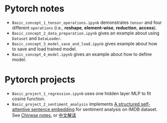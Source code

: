 # Pytorch notes
- `Basic_concept_1_tensor_operations.ipynb` demonstrates `tensor` and four different `operations` (i.e., **reshape**, **element-wise**, **reduction**, **access**).
- `Basic_concept_2_data_preparation.ipynb` gives an example about using `Dataset` and `DataLoader`.
- `Basic_concept_3_model_save_and_load.ipynb` gives example about how to save and load trained model.
- `Basic_concept_4_model.ipynb` gives an example about how to define model.

# Pytorch projects
- `Basic_project_1_regression.ipynb` uses one hidden layer MLP to fit cosine function.
- `Basic_project_2_sentiment_analysis` implements [A structured self-attentive sentence embedding](https://arxiv.org/pdf/1703.03130.pdf) for sentiment analysis on IMDB dataset. See [Chinese notes](https://mp.weixin.qq.com/s/_xYRMZbxzdOSlmKw_lhPZA), or [中文解读](https://mp.weixin.qq.com/s/_xYRMZbxzdOSlmKw_lhPZA)

